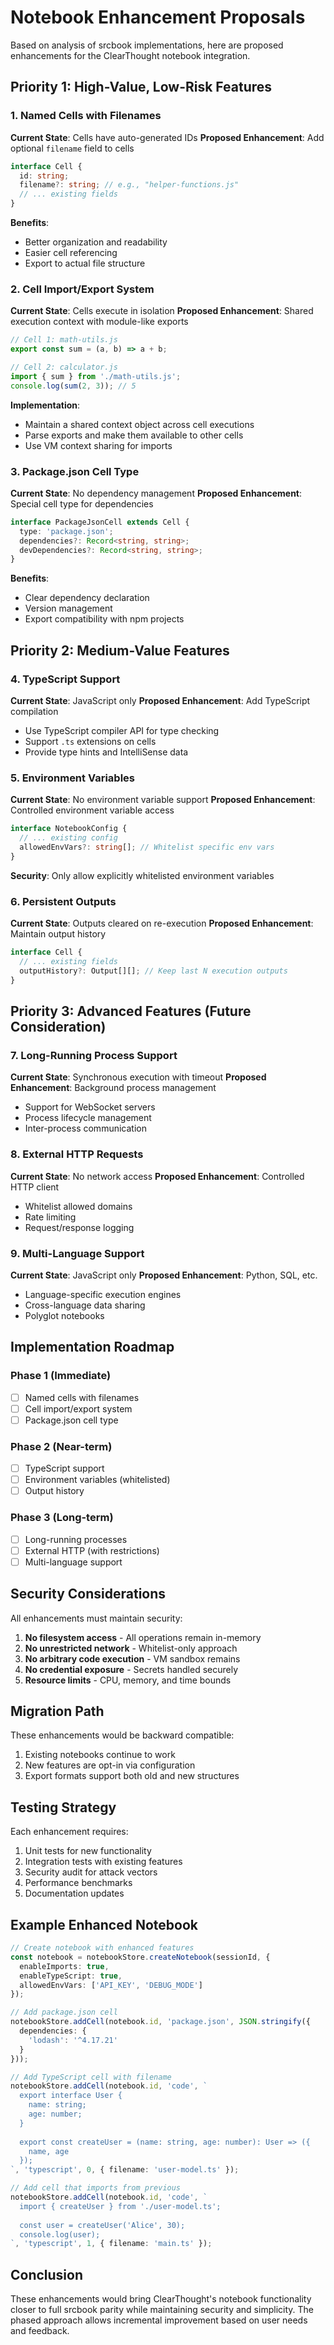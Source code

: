# Notebook Enhancement Proposals

Based on analysis of srcbook implementations, here are proposed enhancements for the ClearThought notebook integration.

## Priority 1: High-Value, Low-Risk Features

### 1. Named Cells with Filenames
**Current State**: Cells have auto-generated IDs
**Proposed Enhancement**: Add optional `filename` field to cells
```typescript
interface Cell {
  id: string;
  filename?: string; // e.g., "helper-functions.js"
  // ... existing fields
}
```
**Benefits**:
- Better organization and readability
- Easier cell referencing
- Export to actual file structure

### 2. Cell Import/Export System
**Current State**: Cells execute in isolation
**Proposed Enhancement**: Shared execution context with module-like exports
```javascript
// Cell 1: math-utils.js
export const sum = (a, b) => a + b;

// Cell 2: calculator.js
import { sum } from './math-utils.js';
console.log(sum(2, 3)); // 5
```
**Implementation**:
- Maintain a shared context object across cell executions
- Parse exports and make them available to other cells
- Use VM context sharing for imports

### 3. Package.json Cell Type
**Current State**: No dependency management
**Proposed Enhancement**: Special cell type for dependencies
```typescript
interface PackageJsonCell extends Cell {
  type: 'package.json';
  dependencies?: Record<string, string>;
  devDependencies?: Record<string, string>;
}
```
**Benefits**:
- Clear dependency declaration
- Version management
- Export compatibility with npm projects

## Priority 2: Medium-Value Features

### 4. TypeScript Support
**Current State**: JavaScript only
**Proposed Enhancement**: Add TypeScript compilation
- Use TypeScript compiler API for type checking
- Support `.ts` extensions on cells
- Provide type hints and IntelliSense data

### 5. Environment Variables
**Current State**: No environment variable support
**Proposed Enhancement**: Controlled environment variable access
```typescript
interface NotebookConfig {
  // ... existing config
  allowedEnvVars?: string[]; // Whitelist specific env vars
}
```
**Security**: Only allow explicitly whitelisted environment variables

### 6. Persistent Outputs
**Current State**: Outputs cleared on re-execution
**Proposed Enhancement**: Maintain output history
```typescript
interface Cell {
  // ... existing fields
  outputHistory?: Output[][]; // Keep last N execution outputs
}
```

## Priority 3: Advanced Features (Future Consideration)

### 7. Long-Running Process Support
**Current State**: Synchronous execution with timeout
**Proposed Enhancement**: Background process management
- Support for WebSocket servers
- Process lifecycle management
- Inter-process communication

### 8. External HTTP Requests
**Current State**: No network access
**Proposed Enhancement**: Controlled HTTP client
- Whitelist allowed domains
- Rate limiting
- Request/response logging

### 9. Multi-Language Support
**Current State**: JavaScript only
**Proposed Enhancement**: Python, SQL, etc.
- Language-specific execution engines
- Cross-language data sharing
- Polyglot notebooks

## Implementation Roadmap

### Phase 1 (Immediate)
- [ ] Named cells with filenames
- [ ] Cell import/export system
- [ ] Package.json cell type

### Phase 2 (Near-term)
- [ ] TypeScript support
- [ ] Environment variables (whitelisted)
- [ ] Output history

### Phase 3 (Long-term)
- [ ] Long-running processes
- [ ] External HTTP (with restrictions)
- [ ] Multi-language support

## Security Considerations

All enhancements must maintain security:
1. **No filesystem access** - All operations remain in-memory
2. **No unrestricted network** - Whitelist-only approach
3. **No arbitrary code execution** - VM sandbox remains
4. **No credential exposure** - Secrets handled securely
5. **Resource limits** - CPU, memory, and time bounds

## Migration Path

These enhancements would be backward compatible:
1. Existing notebooks continue to work
2. New features are opt-in via configuration
3. Export formats support both old and new structures

## Testing Strategy

Each enhancement requires:
1. Unit tests for new functionality
2. Integration tests with existing features
3. Security audit for attack vectors
4. Performance benchmarks
5. Documentation updates

## Example Enhanced Notebook

```typescript
// Create notebook with enhanced features
const notebook = notebookStore.createNotebook(sessionId, {
  enableImports: true,
  enableTypeScript: true,
  allowedEnvVars: ['API_KEY', 'DEBUG_MODE']
});

// Add package.json cell
notebookStore.addCell(notebook.id, 'package.json', JSON.stringify({
  dependencies: {
    'lodash': '^4.17.21'
  }
}));

// Add TypeScript cell with filename
notebookStore.addCell(notebook.id, 'code', `
  export interface User {
    name: string;
    age: number;
  }
  
  export const createUser = (name: string, age: number): User => ({
    name, age
  });
`, 'typescript', 0, { filename: 'user-model.ts' });

// Add cell that imports from previous
notebookStore.addCell(notebook.id, 'code', `
  import { createUser } from './user-model.ts';
  
  const user = createUser('Alice', 30);
  console.log(user);
`, 'typescript', 1, { filename: 'main.ts' });
```

## Conclusion

These enhancements would bring ClearThought's notebook functionality closer to full srcbook parity while maintaining security and simplicity. The phased approach allows incremental improvement based on user needs and feedback.
